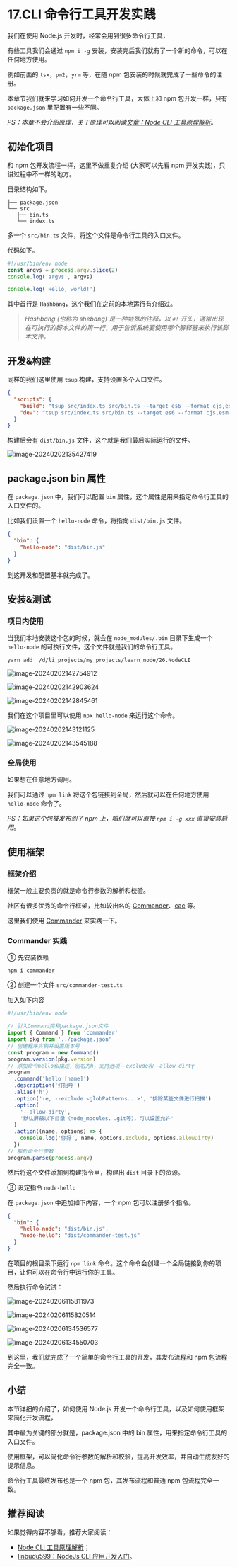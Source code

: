 # 17.CLI 命令行工具开发实践

我们在使用 Node.js 开发时，经常会用到很多命令行工具，

有些工具我们会通过 `npm i -g` 安装，安装完后我们就有了一个新的命令，可以在任何地方使用。

例如前面的 `tsx`，`pm2`，`yrm` 等，在随 npm 包安装的时候就完成了一些命令的注册。

本章节我们就来学习如何开发一个命令行工具，大体上和 npm 包开发一样，只有 `package.json` 里配置有一些不同。

*PS：本章不会介绍原理，关于原理可以阅读[文章：Node CLI 工具原理解析](https://juejin.cn/post/7155510469464162335)*。

## 初始化项目

和 npm 包开发流程一样，这里不做重复介绍 (大家可以先看 npm 开发实践)，只讲过程中不一样的地方。

目录结构如下。

```
├── package.json
└── src
   ├── bin.ts
   └── index.ts
```

多一个 `src/bin.ts` 文件，将这个文件是命令行工具的入口文件。

代码如下。

```js
#!/usr/bin/env node
const argvs = process.argv.slice(2)
console.log('argvs', argvs)

console.log('Hello, world!')
```

其中首行是 `Hashbang`，这个我们在之前的本地运行有介绍过。

> *Hashbang (也称为 shebang) 是一种特殊的注释，以 `#!` 开头，通常出现在可执行的脚本文件的第一行，用于告诉系统要使用哪个解释器来执行该脚本文件。*

## 开发&构建

同样的我们这里使用 `tsup` 构建，支持设置多个入口文件。

```json
{
  "scripts": {
    "build": "tsup src/index.ts src/bin.ts --target es6 --format cjs,esm --dts",
    "dev": "tsup src/index.ts src/bin.ts --target es6 --format cjs,esm --dts --watch"
  }
}
```

构建后会有 `dist/bin.js` 文件，这个就是我们最后实际运行的文件。

![image-20240202135427419](https://s2.loli.net/2024/02/02/qvfWbuIE8jQGsao.png)

## package.json bin 属性

在 `package.json` 中，我们可以配置 `bin` 属性，这个属性是用来指定命令行工具的入口文件的。

比如我们设置一个 `hello-node` 命令，将指向 `dist/bin.js` 文件。

```json
{
  "bin": {
    "hello-node": "dist/bin.js"
  }
}
```

到这开发和配置基本就完成了。

## 安装&测试

### 项目内使用

当我们本地安装这个包的时候，就会在 `node_modules/.bin` 目录下生成一个 `hello-node` 的可执行文件，这个文件就是我们的命令行工具。

```
yarn add  /d/li_projects/my_projects/learn_node/26.NodeCLI
```

![image-20240202142754912](https://s2.loli.net/2024/02/02/pbgQzsKA5R9wVCO.png)

![image-20240202142903624](https://s2.loli.net/2024/02/02/NHFbpn8WgjfwKJe.png)

![image-20240202142845461](https://s2.loli.net/2024/02/02/NDxQsp1Vzyl3akr.png)

我们在这个项目里可以使用 `npx hello-node` 来运行这个命令。

![image-20240202143121125](https://s2.loli.net/2024/02/02/v1VdRq5wNArTuPp.png)

![image-20240202143545188](https://s2.loli.net/2024/02/02/ZiP4Uz3mxTMEFDk.png)

### 全局使用

如果想在任意地方调用。

我们可以通过 `npm link` 将这个包链接到全局，然后就可以在任何地方使用 `hello-node` 命令了。

*PS：如果这个包被发布到了 npm 上，咱们就可以直接 `npm i -g xxx` 直接安装启用*。

## 使用框架

### 框架介绍

框架一般主要负责的就是命令行参数的解析和校验。

社区有很多优秀的命令行框架，比如较出名的 [Commander](https://link.juejin.cn/?target=https%3A%2F%2Fwww.npmjs.com%2Fpackage%2Fcommander)、[cac](https://link.juejin.cn/?target=https%3A%2F%2Fwww.npmjs.com%2Fpackage%2Fcac) 等。

这里我们使用 [Commander](https://link.juejin.cn/?target=https%3A%2F%2Fwww.npmjs.com%2Fpackage%2Fcommander) 来实践一下。

###  Commander 实践

① 先安装依赖

```
npm i commander
```

② 创建一个文件 `src/commander-test.ts`

加入如下内容

```js
#!/usr/bin/env node

// 引入Command类和package.json文件
import { Command } from 'commander'
import pkg from '../package.json'
// 创建程序实例并设置版本号
const program = new Command()
program.version(pkg.version)
// 添加命令hello和描述，别名为h，支持选项--exclude和--allow-dirty
program
  .command('hello [name]')
  .description('打招呼')
  .alias('h')
  .option('-e, --exclude <globPatterns...>', '排除某些文件进行扫描')
  .option(
    '--allow-dirty',
    '默认屏蔽以下目录（node_modules，.git等），可以设置允许'
  )
  .action((name, options) => {
    console.log('你好', name, options.exclude, options.allowDirty)
  })
// 解析命令行参数
program.parse(process.argv)
```

然后将这个文件添加到构建指令里，构建出 `dist` 目录下的资源。

③ 设定指令 `node-hello`

在 `package.json` 中追加如下内容，一个 npm 包可以注册多个指令。

```json
{
  "bin": {
    "hello-node": "dist/bin.js",
    "node-hello": "dist/commander-test.js"
  }
}
```

在项目的根目录下运行 `npm link` 命令。这个命令会创建一个全局链接到你的项目，让你可以在命令行中运行你的工具。

然后执行命令试试：

![image-20240206115811973](https://s2.loli.net/2024/02/06/vbz6DksrFYnRE7T.png)

![image-20240206115820514](https://s2.loli.net/2024/02/06/gPh659obmTCdJNL.png)

![image-20240206134536577](https://s2.loli.net/2024/02/06/oJk72H6bcnhWDd9.png)

![image-20240206134550703](https://s2.loli.net/2024/02/06/PWTb7M9qGKFYNzg.png)

到这里，我们就完成了一个简单的命令行工具的开发，其发布流程和 npm 包流程完全一致。

## 小结

本节详细的介绍了，如何使用 Node.js 开发一个命令行工具，以及如何使用框架来简化开发流程，

其中最为关键的部分就是，package.json 中的 bin 属性，用来指定命令行工具的入口文件。

使用框架，可以简化命令行参数的解析和校验，提高开发效率，并自动生成友好的提示信息。

命令行工具最终发布也是一个 npm 包，其发布流程和普通 npm 包流程完全一致。

## 推荐阅读

如果觉得内容不够看，推荐大家阅读：

- [Node CLI 工具原理解析](https://juejin.cn/post/7155510469464162335)；
- [linbudu599：NodeJs CLI 应用开发入门](https://link.juejin.cn/?target=https%3A%2F%2Fgithub.com%2Flinbudu599%2FNode-CLI-Guide)。
